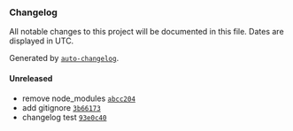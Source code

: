 ### Changelog

All notable changes to this project will be documented in this file. Dates are displayed in UTC.

Generated by [`auto-changelog`](https://github.com/CookPete/auto-changelog).

#### Unreleased

- remove node_modules [`abcc204`](https://github.com/estebanmino/changelog/commit/abcc204a2160ac2d375eb5135150072b0ae68509)
- add gitignore [`3b66173`](https://github.com/estebanmino/changelog/commit/3b66173e8c2d0a919f272e235ed0c701ffd4ebf6)
- changelog test [`93e0c40`](https://github.com/estebanmino/changelog/commit/93e0c4070626fbdec2d2c3f909b2ec92c15483ac)
